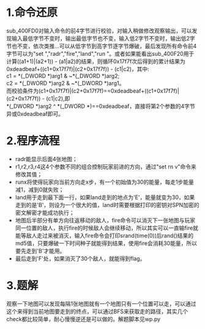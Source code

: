 1.命令还原  
====    
sub_400FD0对输入命令的前4字节进行校验，对输入稍做修改观察输出，可以发现输入最低字节不变时，输出最低字节也不变，输入低2字节不变时，输出低2字节也不变，依次类推...可以从低字节到高字节逐字节爆破，最后发现所有命令前4字节可以为"set ","radr","fire","land","run "。或者如果能看出sub_400F20用于计算((a1+1)|(a2+1)) - (a1|a2)的结果，则循环0x17f7f次后得到的累计结果为0xdeadbeaf+((c1+0x17f7f)|(c2+0x17f7f)) - (c1|c2)，其中:    
c1 = \*(_DWORD \*)arg1 & ~\*(_DWORD \*)arg2;   
c2 = \*(_DWORD \*)arg2 & ~\*(_DWORD \*)arg1。   
而校验条件为(c1+0x17f7f)|(c2+0x17f7f)==0xdeadbeaf+((c1+0x17f7f)|(c2+0x17f7f)) - (c1|c2),即   
\*(_DWORD \*)arg2 ^ \*(_DWORD \*)==0xdeadbeaf，直接将第2个参数的4字节异或0xdeadbeaf即可。  

2.程序流程    
====
* radr能显示后面4张地图；  
* r1,r2,r3,r4这4个参数不同的组合控制玩家前进的方向，通过"set rn v"命令来修改其值；  
* runx将使得玩家向当前方向走x步，有一个初始值为30的能量，每走1步能量减1，减到0就失败；     
* land用于走到最下面一行，如果land走到的地点为'E'，能量就变为30，如果走到的是'B'，则设为一个很大的值，land时需要根据打印的密钥对SPN加密的密文解密才能成功执行；   
* 地图后半部分有单方向往返移动的敌人，fire命令可以消灭下一张地图与玩家同一位置的敌人，执行fire的时候敌人会继续移动，所以其实可以一直输fire就能等敌人走过来被消灭，输入fire命令会打印srand(time(0))后rand()结果的md5值，只要爆破一下时间种子就能得到结果，使用fire会消耗30能量，所以要先走到'B'才能用。   
* 最后走到'F'处，如果消灭了30个敌人，就能得到flag。   

3.题解  
====
观察一下地图可以发现每隔1张地图就有一个地图只有一个位置可以走，可以通过这个来得到当前地图要走到的终点，可以通过BFS来获取走的路径，其实几个check都比较简单，耐心慢慢逆还是可以做的。解题脚本见wp.py




